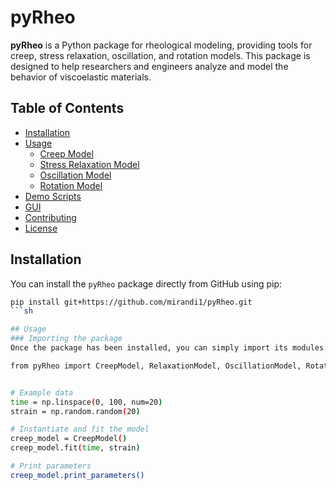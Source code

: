 # pyRheo

**pyRheo** is a Python package for rheological modeling, providing tools for creep, stress relaxation, oscillation, and rotation models. This package is designed to help researchers and engineers analyze and model the behavior of viscoelastic materials.

## Table of Contents

- [Installation](#installation)
- [Usage](#usage)
  - [Creep Model](#creep-model)
  - [Stress Relaxation Model](#stress-relaxation-model)
  - [Oscillation Model](#oscillation-model)
  - [Rotation Model](#rotation-model)
- [Demo Scripts](#demo-scripts)
- [GUI](#gui)
- [Contributing](#contributing)
- [License](#license)

## Installation

You can install the `pyRheo` package directly from GitHub using pip:

```sh
pip install git+https://github.com/mirandi1/pyRheo.git
```sh

## Usage
### Importing the package
Once the package has been installed, you can simply import its modules:

from pyRheo import CreepModel, RelaxationModel, OscillationModel, RotationModel


# Example data
time = np.linspace(0, 100, num=20)
strain = np.random.random(20)

# Instantiate and fit the model
creep_model = CreepModel()
creep_model.fit(time, strain)

# Print parameters
creep_model.print_parameters()
